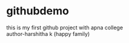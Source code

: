 # githubdemo
this is my first github project with apna college
<br>
author-harshitha k (happy family)
